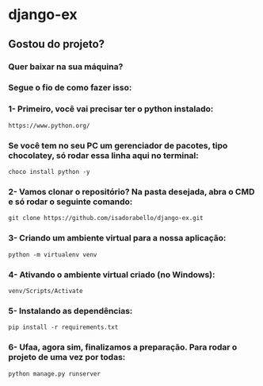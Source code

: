 # django-ex

## Gostou do projeto? 
### Quer baixar na sua máquina?

### Segue o fio de como fazer isso:

### 1- Primeiro, você vai precisar ter o python instalado:
```
https://www.python.org/
``` 
### Se você tem no seu PC um gerenciador de pacotes, tipo chocolatey, só rodar essa linha aqui no terminal:
```
choco install python -y
``` 

### 2- Vamos clonar o repositório? Na pasta desejada, abra o CMD e só rodar o seguinte comando:
```
git clone https://github.com/isadorabello/django-ex.git
``` 

### 3- Criando um ambiente virtual para a nossa aplicação:
```
python -m virtualenv venv
``` 

### 4- Ativando o ambiente virtual criado (no Windows):
```
venv/Scripts/Activate
``` 

### 5- Instalando as dependências:
```
pip install -r requirements.txt
``` 

### 6- Ufaa, agora sim, finalizamos a preparação. Para rodar o projeto de uma vez por todas:
```
python manage.py runserver
``` 


